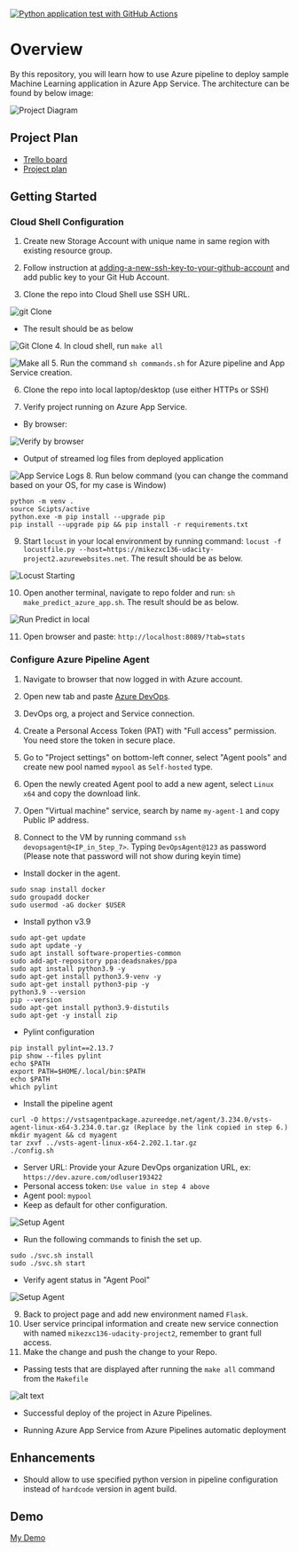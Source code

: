 [![Python application test with GitHub Actions](https://github.com/mikezxc136/mike-uda-azure-devops-project02/actions/workflows/python-app.yml/badge.svg?branch=main)](https://github.com/mikezxc136/mike-uda-azure-devops-project02/actions/workflows/python-app.yml)

# Overview

By this repository, you will learn how to use Azure pipeline to deploy sample Machine Learning application in Azure App Service. The architecture can be found by below image:

![Project Diagram](screenshots/diagram.png)

## Project Plan

* [Trello board](https://trello.com/b/EK2iO0mA/mike-project2)
* [Project plan](https://1drv.ms/x/s!Ap6lZbK3PEB_mk3rQWBhgkWiEjkH?e=KAn9Ki)

## Getting Started

### Cloud Shell Configuration

1. Create new Storage Account with unique name in same region with existing resource group.

2. Follow instruction at [adding-a-new-ssh-key-to-your-github-account](https://docs.github.com/en/authentication/connecting-to-github-with-ssh/adding-a-new-ssh-key-to-your-github-account) and add public key to your Git Hub Account.
3. Clone the repo into Cloud Shell use SSH URL.

![git Clone](./screenshots/cloud-shell-setup.PNG)

* The result should be as below

![Git Clone](screenshots/git-clone-02.PNG)
4. In cloud shell, run `make all`

![Make all](screenshots/make-all.PNG)
5. Run the command `sh commands.sh` for Azure pipeline and App Service creation.

6. Clone the repo into local laptop/desktop (use either HTTPs or SSH)

7. Verify project running on Azure App Service.

* By browser:

![Verify by browser](screenshots/test-via-browser.PNG)

* Output of streamed log files from deployed application

![App Service Logs](screenshots/app-service-logs.PNG)
8. Run below command (you can change the command based on your OS, for my case is Window)

```shell
python -m venv .
source Scipts/active
python.exe -m pip install --upgrade pip
pip install --upgrade pip && pip install -r requirements.txt
```

9. Start `locust` in your local environment by running command: `locust -f locustfile.py --host=https://mikezxc136-udacity-project2.azurewebsites.net`. The result should be as below.

![Locust Starting](screenshots/start-locust.PNG)

10. Open another terminal, navigate to repo folder and run:  `sh make_predict_azure_app.sh`. The result should be as below.

![Run Predict in local](screenshots/test-by-cmd.PNG)

11. Open browser and paste: `http://localhost:8089/?tab=stats`

### Configure Azure Pipeline Agent

1. Navigate to browser that now logged in with Azure account.
2. Open new tab and paste [Azure DevOps](https://aex.dev.azure.com).
3. DevOps org, a project and Service connection.
4. Create a Personal Access Token (PAT) with "Full access" permission. You need store the token in secure place.
5. Go to "Project settings" on bottom-left conner, select  "Agent pools" and create new pool named `mypool` as `Self-hosted` type.
6. Open the newly created Agent pool to add a new agent, select `Linux x64` and copy the download link.
7. Open "Virtual machine" service, search by name `my-agent-1` and copy Public IP address.

8. Connect to the VM by running command `ssh devopsagent@<IP_in_Step_7>`. Typing `DevOpsAgent@123` as password (Please note that password will not show during keyin time)

* Install docker in the agent.

```shell
sudo snap install docker
sudo groupadd docker
sudo usermod -aG docker $USER
```

* Install python v3.9

```shell
sudo apt-get update
sudo apt update -y
sudo apt install software-properties-common
sudo add-apt-repository ppa:deadsnakes/ppa
sudo apt install python3.9 -y
sudo apt-get install python3.9-venv -y
sudo apt-get install python3-pip -y
python3.9 --version
pip --version
sudo apt-get install python3.9-distutils
sudo apt-get -y install zip
```

* Pylint configuration

```shell
pip install pylint==2.13.7
pip show --files pylint
echo $PATH
export PATH=$HOME/.local/bin:$PATH
echo $PATH
which pylint
```

* Install the pipeline agent

```shell
curl -O https://vstsagentpackage.azureedge.net/agent/3.234.0/vsts-agent-linux-x64-3.234.0.tar.gz (Replace by the link copied in step 6.)
mkdir myagent && cd myagent
tar zxvf ../vsts-agent-linux-x64-2.202.1.tar.gz
./config.sh
```

* Server URL: Provide your Azure DevOps organization URL, ex: `https://dev.azure.com/odluser193422`
* Personal access token: `Use value in step 4 above`
* Agent pool: `mypool`
* Keep as default for other configuration.

![Setup Agent](screenshots/setup-agent2.png)

* Run the following commands to finish the set up.

```shell
sudo ./svc.sh install
sudo ./svc.sh start
```

* Verify agent status in "Agent Pool"

![Setup Agent](screenshots/setup-agent4.PNG)

9. Back to project page and add new environment named `Flask`.
10. User service principal information and create new service connection with named `mikezxc136-udacity-project2`, remember to grant full access.
11. Make the change and push the change to your Repo.

* Passing tests that are displayed after running the `make all` command from the `Makefile`

![alt text](screenshots/passing-test.PNG)

* Successful deploy of the project in Azure Pipelines.

* Running Azure App Service from Azure Pipelines automatic deployment

## Enhancements

* Should allow to use specified python version in pipeline configuration instead of `hardcode` version in agent build.

## Demo

[My Demo](https://www.youtube.com/watch?v=hhIYuIIPthY)
